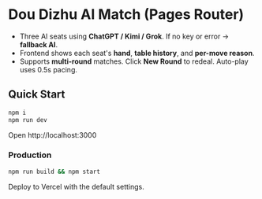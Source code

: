 # Dou Dizhu AI Match (Pages Router)

- Three AI seats using **ChatGPT / Kimi / Grok**. If no key or error → **fallback AI**.
- Frontend shows each seat's **hand**, **table history**, and **per-move reason**.
- Supports **multi-round** matches. Click **New Round** to redeal. Auto-play uses 0.5s pacing.

## Quick Start
```bash
npm i
npm run dev
```
Open http://localhost:3000

### Production
```bash
npm run build && npm start
```
Deploy to Vercel with the default settings.
